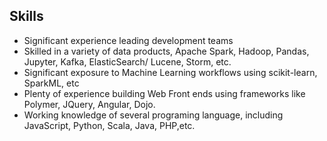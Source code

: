 ## Skills

- Significant experience leading development teams
- Skilled in a variety of data products, Apache Spark, Hadoop, Pandas, Jupyter, Kafka, ElasticSearch/ Lucene, Storm, etc.
- Significant exposure to Machine Learning workflows using scikit-learn, SparkML, etc
- Plenty of experience building Web Front ends using frameworks like Polymer, JQuery, Angular, Dojo.
- Working knowledge of several programing language, including JavaScript, Python, Scala, Java, PHP,etc.
